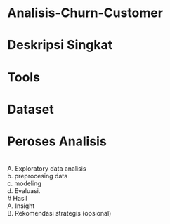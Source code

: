 # Analisis-Churn-Customer
# Deskripsi Singkat
# Tools
# Dataset
# Peroses Analisis
<br>
A. Exploratory data analisis
<br>
b. preprocesing data
<br>
c. modeling
<br>
d. Evaluasi.
<br>
# Hasil 
<br>
A. Insight
<br>
B. Rekomendasi strategis (opsional)
